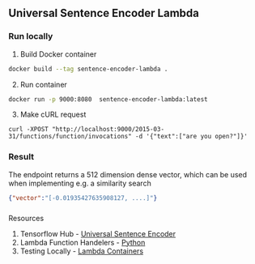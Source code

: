## Universal Sentence Encoder Lambda

### Run locally

1. Build Docker container

```bash
docker build --tag sentence-encoder-lambda .
```

2. Run container

```bash
docker run -p 9000:8080  sentence-encoder-lambda:latest 
```

3. Make cURL request

```curl
curl -XPOST "http://localhost:9000/2015-03-31/functions/function/invocations" -d '{"text":["are you open?"]}'
```

### Result 

The endpoint returns a 512 dimension dense vector, which can be used when implementing e.g. a similarity search

```json
{"vector":"[-0.01935427635908127, ....]"}
```

###

Resources

1. Tensorflow Hub - [Universal Sentence Encoder](https://tfhub.dev/google/universal-sentence-encoder/4)
2. Lambda Function Handelers - [Python](https://docs.aws.amazon.com/lambda/latest/dg/python-handler.html)
3. Testing Locally - [Lambda Containers](https://docs.aws.amazon.com/lambda/latest/dg/images-test.html)